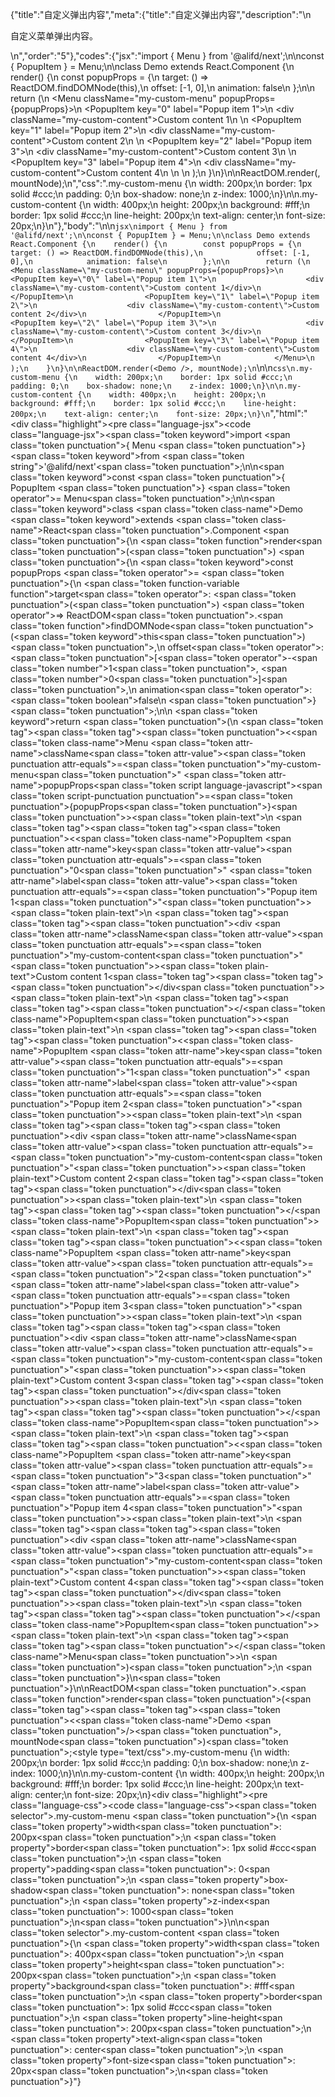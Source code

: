 {"title":"自定义弹出内容","meta":{"title":"自定义弹出内容","description":"\n<p>自定义菜单弹出内容。</p>\n","order":"5"},"codes":{"jsx":"import { Menu } from '@alifd/next';\n\nconst { PopupItem } = Menu;\n\nclass Demo extends React.Component {\n    render() {\n        const popupProps = {\n            target: () => ReactDOM.findDOMNode(this),\n            offset: [-1, 0],\n            animation: false\n        };\n\n        return (\n            <Menu className=\"my-custom-menu\" popupProps={popupProps}>\n                <PopupItem key=\"0\" label=\"Popup item 1\">\n                    <div className=\"my-custom-content\">Custom content 1</div>\n                </PopupItem>\n                <PopupItem key=\"1\" label=\"Popup item 2\">\n                    <div className=\"my-custom-content\">Custom content 2</div>\n                </PopupItem>\n                <PopupItem key=\"2\" label=\"Popup item 3\">\n                    <div className=\"my-custom-content\">Custom content 3</div>\n                </PopupItem>\n                <PopupItem key=\"3\" label=\"Popup item 4\">\n                    <div className=\"my-custom-content\">Custom content 4</div>\n                </PopupItem>\n            </Menu>\n        );\n    }\n}\n\nReactDOM.render(<Demo />, mountNode);\n","css":".my-custom-menu {\n    width: 200px;\n    border: 1px solid #ccc;\n    padding: 0;\n    box-shadow: none;\n    z-index: 1000;\n}\n\n.my-custom-content {\n    width: 400px;\n    height: 200px;\n    background: #fff;\n    border: 1px solid #ccc;\n    line-height: 200px;\n    text-align: center;\n    font-size: 20px;\n}\n"},"body":"\n\n````jsx\nimport { Menu } from '@alifd/next';\n\nconst { PopupItem } = Menu;\n\nclass Demo extends React.Component {\n    render() {\n        const popupProps = {\n            target: () => ReactDOM.findDOMNode(this),\n            offset: [-1, 0],\n            animation: false\n        };\n\n        return (\n            <Menu className=\"my-custom-menu\" popupProps={popupProps}>\n                <PopupItem key=\"0\" label=\"Popup item 1\">\n                    <div className=\"my-custom-content\">Custom content 1</div>\n                </PopupItem>\n                <PopupItem key=\"1\" label=\"Popup item 2\">\n                    <div className=\"my-custom-content\">Custom content 2</div>\n                </PopupItem>\n                <PopupItem key=\"2\" label=\"Popup item 3\">\n                    <div className=\"my-custom-content\">Custom content 3</div>\n                </PopupItem>\n                <PopupItem key=\"3\" label=\"Popup item 4\">\n                    <div className=\"my-custom-content\">Custom content 4</div>\n                </PopupItem>\n            </Menu>\n        );\n    }\n}\n\nReactDOM.render(<Demo />, mountNode);\n````\n\n````css\n.my-custom-menu {\n    width: 200px;\n    border: 1px solid #ccc;\n    padding: 0;\n    box-shadow: none;\n    z-index: 1000;\n}\n\n.my-custom-content {\n    width: 400px;\n    height: 200px;\n    background: #fff;\n    border: 1px solid #ccc;\n    line-height: 200px;\n    text-align: center;\n    font-size: 20px;\n}\n````","html":"<script>(function(){\"use strict\";\n\nvar _createClass = function () { function defineProperties(target, props) { for (var i = 0; i < props.length; i++) { var descriptor = props[i]; descriptor.enumerable = descriptor.enumerable || false; descriptor.configurable = true; if (\"value\" in descriptor) descriptor.writable = true; Object.defineProperty(target, descriptor.key, descriptor); } } return function (Constructor, protoProps, staticProps) { if (protoProps) defineProperties(Constructor.prototype, protoProps); if (staticProps) defineProperties(Constructor, staticProps); return Constructor; }; }();\n\nvar _next = require(\"@alifd/next\");\n\nfunction _classCallCheck(instance, Constructor) { if (!(instance instanceof Constructor)) { throw new TypeError(\"Cannot call a class as a function\"); } }\n\nfunction _possibleConstructorReturn(self, call) { if (!self) { throw new ReferenceError(\"this hasn't been initialised - super() hasn't been called\"); } return call && (typeof call === \"object\" || typeof call === \"function\") ? call : self; }\n\nfunction _inherits(subClass, superClass) { if (typeof superClass !== \"function\" && superClass !== null) { throw new TypeError(\"Super expression must either be null or a function, not \" + typeof superClass); } subClass.prototype = Object.create(superClass && superClass.prototype, { constructor: { value: subClass, enumerable: false, writable: true, configurable: true } }); if (superClass) Object.setPrototypeOf ? Object.setPrototypeOf(subClass, superClass) : subClass.__proto__ = superClass; }\n\nvar PopupItem = _next.Menu.PopupItem;\n\nvar Demo = function (_React$Component) {\n    _inherits(Demo, _React$Component);\n\n    function Demo() {\n        _classCallCheck(this, Demo);\n\n        return _possibleConstructorReturn(this, (Demo.__proto__ || Object.getPrototypeOf(Demo)).apply(this, arguments));\n    }\n\n    _createClass(Demo, [{\n        key: \"render\",\n        value: function render() {\n            var _this2 = this;\n\n            var popupProps = {\n                target: function target() {\n                    return ReactDOM.findDOMNode(_this2);\n                },\n                offset: [-1, 0],\n                animation: false\n            };\n\n            return React.createElement(\n                _next.Menu,\n                { className: \"my-custom-menu\", popupProps: popupProps },\n                React.createElement(\n                    PopupItem,\n                    { key: \"0\", label: \"Popup item 1\" },\n                    React.createElement(\n                        \"div\",\n                        { className: \"my-custom-content\" },\n                        \"Custom content 1\"\n                    )\n                ),\n                React.createElement(\n                    PopupItem,\n                    { key: \"1\", label: \"Popup item 2\" },\n                    React.createElement(\n                        \"div\",\n                        { className: \"my-custom-content\" },\n                        \"Custom content 2\"\n                    )\n                ),\n                React.createElement(\n                    PopupItem,\n                    { key: \"2\", label: \"Popup item 3\" },\n                    React.createElement(\n                        \"div\",\n                        { className: \"my-custom-content\" },\n                        \"Custom content 3\"\n                    )\n                ),\n                React.createElement(\n                    PopupItem,\n                    { key: \"3\", label: \"Popup item 4\" },\n                    React.createElement(\n                        \"div\",\n                        { className: \"my-custom-content\" },\n                        \"Custom content 4\"\n                    )\n                )\n            );\n        }\n    }]);\n\n    return Demo;\n}(React.Component);\n\nReactDOM.render(React.createElement(Demo, null), mountNode);})()</script><div class=\"highlight\"><pre class=\"language-jsx\"><code class=\"language-jsx\"><span class=\"token keyword\">import</span> <span class=\"token punctuation\">{</span> Menu <span class=\"token punctuation\">}</span> <span class=\"token keyword\">from</span> <span class=\"token string\">'@alifd/next'</span><span class=\"token punctuation\">;</span>\n\n<span class=\"token keyword\">const</span> <span class=\"token punctuation\">{</span> PopupItem <span class=\"token punctuation\">}</span> <span class=\"token operator\">=</span> Menu<span class=\"token punctuation\">;</span>\n\n<span class=\"token keyword\">class</span> <span class=\"token class-name\">Demo</span> <span class=\"token keyword\">extends</span> <span class=\"token class-name\">React<span class=\"token punctuation\">.</span>Component</span> <span class=\"token punctuation\">{</span>\n    <span class=\"token function\">render</span><span class=\"token punctuation\">(</span><span class=\"token punctuation\">)</span> <span class=\"token punctuation\">{</span>\n        <span class=\"token keyword\">const</span> popupProps <span class=\"token operator\">=</span> <span class=\"token punctuation\">{</span>\n            <span class=\"token function-variable function\">target</span><span class=\"token operator\">:</span> <span class=\"token punctuation\">(</span><span class=\"token punctuation\">)</span> <span class=\"token operator\">=></span> ReactDOM<span class=\"token punctuation\">.</span><span class=\"token function\">findDOMNode</span><span class=\"token punctuation\">(</span><span class=\"token keyword\">this</span><span class=\"token punctuation\">)</span><span class=\"token punctuation\">,</span>\n            offset<span class=\"token operator\">:</span> <span class=\"token punctuation\">[</span><span class=\"token operator\">-</span><span class=\"token number\">1</span><span class=\"token punctuation\">,</span> <span class=\"token number\">0</span><span class=\"token punctuation\">]</span><span class=\"token punctuation\">,</span>\n            animation<span class=\"token operator\">:</span> <span class=\"token boolean\">false</span>\n        <span class=\"token punctuation\">}</span><span class=\"token punctuation\">;</span>\n\n        <span class=\"token keyword\">return</span> <span class=\"token punctuation\">(</span>\n            <span class=\"token tag\"><span class=\"token tag\"><span class=\"token punctuation\">&lt;</span><span class=\"token class-name\">Menu</span></span> <span class=\"token attr-name\">className</span><span class=\"token attr-value\"><span class=\"token punctuation attr-equals\">=</span><span class=\"token punctuation\">\"</span>my-custom-menu<span class=\"token punctuation\">\"</span></span> <span class=\"token attr-name\">popupProps</span><span class=\"token script language-javascript\"><span class=\"token script-punctuation punctuation\">=</span><span class=\"token punctuation\">{</span>popupProps<span class=\"token punctuation\">}</span></span><span class=\"token punctuation\">></span></span><span class=\"token plain-text\">\n                </span><span class=\"token tag\"><span class=\"token tag\"><span class=\"token punctuation\">&lt;</span><span class=\"token class-name\">PopupItem</span></span> <span class=\"token attr-name\">key</span><span class=\"token attr-value\"><span class=\"token punctuation attr-equals\">=</span><span class=\"token punctuation\">\"</span>0<span class=\"token punctuation\">\"</span></span> <span class=\"token attr-name\">label</span><span class=\"token attr-value\"><span class=\"token punctuation attr-equals\">=</span><span class=\"token punctuation\">\"</span>Popup item 1<span class=\"token punctuation\">\"</span></span><span class=\"token punctuation\">></span></span><span class=\"token plain-text\">\n                    </span><span class=\"token tag\"><span class=\"token tag\"><span class=\"token punctuation\">&lt;</span>div</span> <span class=\"token attr-name\">className</span><span class=\"token attr-value\"><span class=\"token punctuation attr-equals\">=</span><span class=\"token punctuation\">\"</span>my-custom-content<span class=\"token punctuation\">\"</span></span><span class=\"token punctuation\">></span></span><span class=\"token plain-text\">Custom content 1</span><span class=\"token tag\"><span class=\"token tag\"><span class=\"token punctuation\">&lt;/</span>div</span><span class=\"token punctuation\">></span></span><span class=\"token plain-text\">\n                </span><span class=\"token tag\"><span class=\"token tag\"><span class=\"token punctuation\">&lt;/</span><span class=\"token class-name\">PopupItem</span></span><span class=\"token punctuation\">></span></span><span class=\"token plain-text\">\n                </span><span class=\"token tag\"><span class=\"token tag\"><span class=\"token punctuation\">&lt;</span><span class=\"token class-name\">PopupItem</span></span> <span class=\"token attr-name\">key</span><span class=\"token attr-value\"><span class=\"token punctuation attr-equals\">=</span><span class=\"token punctuation\">\"</span>1<span class=\"token punctuation\">\"</span></span> <span class=\"token attr-name\">label</span><span class=\"token attr-value\"><span class=\"token punctuation attr-equals\">=</span><span class=\"token punctuation\">\"</span>Popup item 2<span class=\"token punctuation\">\"</span></span><span class=\"token punctuation\">></span></span><span class=\"token plain-text\">\n                    </span><span class=\"token tag\"><span class=\"token tag\"><span class=\"token punctuation\">&lt;</span>div</span> <span class=\"token attr-name\">className</span><span class=\"token attr-value\"><span class=\"token punctuation attr-equals\">=</span><span class=\"token punctuation\">\"</span>my-custom-content<span class=\"token punctuation\">\"</span></span><span class=\"token punctuation\">></span></span><span class=\"token plain-text\">Custom content 2</span><span class=\"token tag\"><span class=\"token tag\"><span class=\"token punctuation\">&lt;/</span>div</span><span class=\"token punctuation\">></span></span><span class=\"token plain-text\">\n                </span><span class=\"token tag\"><span class=\"token tag\"><span class=\"token punctuation\">&lt;/</span><span class=\"token class-name\">PopupItem</span></span><span class=\"token punctuation\">></span></span><span class=\"token plain-text\">\n                </span><span class=\"token tag\"><span class=\"token tag\"><span class=\"token punctuation\">&lt;</span><span class=\"token class-name\">PopupItem</span></span> <span class=\"token attr-name\">key</span><span class=\"token attr-value\"><span class=\"token punctuation attr-equals\">=</span><span class=\"token punctuation\">\"</span>2<span class=\"token punctuation\">\"</span></span> <span class=\"token attr-name\">label</span><span class=\"token attr-value\"><span class=\"token punctuation attr-equals\">=</span><span class=\"token punctuation\">\"</span>Popup item 3<span class=\"token punctuation\">\"</span></span><span class=\"token punctuation\">></span></span><span class=\"token plain-text\">\n                    </span><span class=\"token tag\"><span class=\"token tag\"><span class=\"token punctuation\">&lt;</span>div</span> <span class=\"token attr-name\">className</span><span class=\"token attr-value\"><span class=\"token punctuation attr-equals\">=</span><span class=\"token punctuation\">\"</span>my-custom-content<span class=\"token punctuation\">\"</span></span><span class=\"token punctuation\">></span></span><span class=\"token plain-text\">Custom content 3</span><span class=\"token tag\"><span class=\"token tag\"><span class=\"token punctuation\">&lt;/</span>div</span><span class=\"token punctuation\">></span></span><span class=\"token plain-text\">\n                </span><span class=\"token tag\"><span class=\"token tag\"><span class=\"token punctuation\">&lt;/</span><span class=\"token class-name\">PopupItem</span></span><span class=\"token punctuation\">></span></span><span class=\"token plain-text\">\n                </span><span class=\"token tag\"><span class=\"token tag\"><span class=\"token punctuation\">&lt;</span><span class=\"token class-name\">PopupItem</span></span> <span class=\"token attr-name\">key</span><span class=\"token attr-value\"><span class=\"token punctuation attr-equals\">=</span><span class=\"token punctuation\">\"</span>3<span class=\"token punctuation\">\"</span></span> <span class=\"token attr-name\">label</span><span class=\"token attr-value\"><span class=\"token punctuation attr-equals\">=</span><span class=\"token punctuation\">\"</span>Popup item 4<span class=\"token punctuation\">\"</span></span><span class=\"token punctuation\">></span></span><span class=\"token plain-text\">\n                    </span><span class=\"token tag\"><span class=\"token tag\"><span class=\"token punctuation\">&lt;</span>div</span> <span class=\"token attr-name\">className</span><span class=\"token attr-value\"><span class=\"token punctuation attr-equals\">=</span><span class=\"token punctuation\">\"</span>my-custom-content<span class=\"token punctuation\">\"</span></span><span class=\"token punctuation\">></span></span><span class=\"token plain-text\">Custom content 4</span><span class=\"token tag\"><span class=\"token tag\"><span class=\"token punctuation\">&lt;/</span>div</span><span class=\"token punctuation\">></span></span><span class=\"token plain-text\">\n                </span><span class=\"token tag\"><span class=\"token tag\"><span class=\"token punctuation\">&lt;/</span><span class=\"token class-name\">PopupItem</span></span><span class=\"token punctuation\">></span></span><span class=\"token plain-text\">\n            </span><span class=\"token tag\"><span class=\"token tag\"><span class=\"token punctuation\">&lt;/</span><span class=\"token class-name\">Menu</span></span><span class=\"token punctuation\">></span></span>\n        <span class=\"token punctuation\">)</span><span class=\"token punctuation\">;</span>\n    <span class=\"token punctuation\">}</span>\n<span class=\"token punctuation\">}</span>\n\nReactDOM<span class=\"token punctuation\">.</span><span class=\"token function\">render</span><span class=\"token punctuation\">(</span><span class=\"token tag\"><span class=\"token tag\"><span class=\"token punctuation\">&lt;</span><span class=\"token class-name\">Demo</span></span> <span class=\"token punctuation\">/></span></span><span class=\"token punctuation\">,</span> mountNode<span class=\"token punctuation\">)</span><span class=\"token punctuation\">;</span></code></pre></div><style type=\"text/css\">.my-custom-menu {\n    width: 200px;\n    border: 1px solid #ccc;\n    padding: 0;\n    box-shadow: none;\n    z-index: 1000;\n}\n\n.my-custom-content {\n    width: 400px;\n    height: 200px;\n    background: #fff;\n    border: 1px solid #ccc;\n    line-height: 200px;\n    text-align: center;\n    font-size: 20px;\n}</style><div class=\"highlight\"><pre class=\"language-css\"><code class=\"language-css\"><span class=\"token selector\">.my-custom-menu</span> <span class=\"token punctuation\">{</span>\n    <span class=\"token property\">width</span><span class=\"token punctuation\">:</span> 200px<span class=\"token punctuation\">;</span>\n    <span class=\"token property\">border</span><span class=\"token punctuation\">:</span> 1px solid #ccc<span class=\"token punctuation\">;</span>\n    <span class=\"token property\">padding</span><span class=\"token punctuation\">:</span> 0<span class=\"token punctuation\">;</span>\n    <span class=\"token property\">box-shadow</span><span class=\"token punctuation\">:</span> none<span class=\"token punctuation\">;</span>\n    <span class=\"token property\">z-index</span><span class=\"token punctuation\">:</span> 1000<span class=\"token punctuation\">;</span>\n<span class=\"token punctuation\">}</span>\n\n<span class=\"token selector\">.my-custom-content</span> <span class=\"token punctuation\">{</span>\n    <span class=\"token property\">width</span><span class=\"token punctuation\">:</span> 400px<span class=\"token punctuation\">;</span>\n    <span class=\"token property\">height</span><span class=\"token punctuation\">:</span> 200px<span class=\"token punctuation\">;</span>\n    <span class=\"token property\">background</span><span class=\"token punctuation\">:</span> #fff<span class=\"token punctuation\">;</span>\n    <span class=\"token property\">border</span><span class=\"token punctuation\">:</span> 1px solid #ccc<span class=\"token punctuation\">;</span>\n    <span class=\"token property\">line-height</span><span class=\"token punctuation\">:</span> 200px<span class=\"token punctuation\">;</span>\n    <span class=\"token property\">text-align</span><span class=\"token punctuation\">:</span> center<span class=\"token punctuation\">;</span>\n    <span class=\"token property\">font-size</span><span class=\"token punctuation\">:</span> 20px<span class=\"token punctuation\">;</span>\n<span class=\"token punctuation\">}</span></code></pre></div>"}
